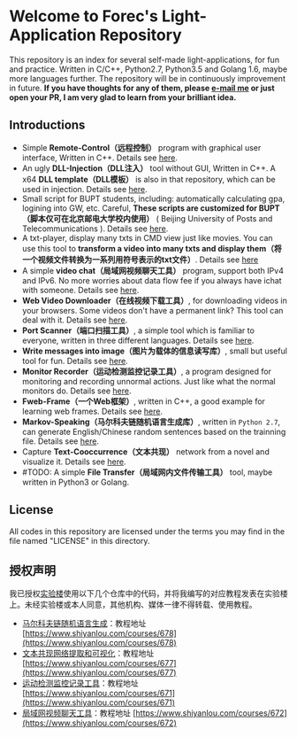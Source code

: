 # Welcome to Forec's Light-Application Repository
This repository is an index for several self-made light-applications, for fun and practice. Written in C/C++, Python2.7, Python3.5 and Golang 1.6, maybe more languages further. The repository will be in continuously improvement in future. **If you have thoughts for any of them, please [e-mail me](mailto:forec@bupt.edu.cn) or just open your PR, I am very glad to learn from your brilliant idea.**

## Introductions
* Simple **Remote-Control（远程控制）** program with graphical user interface, Written in C++. Details see [here](https://github.com/Forec/remote-control).
* An ugly **DLL-Injection（DLL注入）** tool without GUI, Written in C++. A x64 **DLL template（DLL模板）** is also in that repository, which can be used in injection. Details see [here](https://github.com/Forec/inject-windows-dll).
* Small script for BUPT students, including: automatically calculating gpa, logining into GW, etc. Careful, **These scripts are customized for BUPT（脚本仅可在北京邮电大学校内使用）** ( Beijing University of Posts and Telecommunications ). Details see [here](https://github.com/Forec/scripts-for-bupt).
* A txt-player, display many txts in CMD view just like movies. You can use this tool to **transform a video into many txts and display them（将一个视频文件转换为一系列用符号表示的txt文件）**. Details see [here](https://github.com/Forec/txt-player)
* A simple **video chat（局域网视频聊天工具）** program, support both IPv4 and IPv6. No more worries about data flow fee if you always have ichat with someone. Details see [here](https://github.com/Forec/lan-ichat).
* **Web Video Downloader（在线视频下载工具）**, for downloading videos in your browsers. Some videos don't have a permanent link? This tool can deal with it. Details see [here](https://github.com/Forec/web-video-downloader).
* **Port Scanner（端口扫描工具）**, a simple tool which is familiar to everyone, written in three different languages. Details see [here](/port-scanner).
* **Write messages into image（图片为载体的信息读写库）**, small but useful tool for fun. Details see [here](https://github.com/Forec/image-message-io).
* **Monitor Recorder（运动检测监控记录工具）**, a program designed for monitoring and recording unnormal actions. Just like what the normal monitors do. Details see [here](https://github.com/Forec/monitor-recorder).
* **Fweb-Frame（一个Web框架）**, written in C++, a good example for learning web frames. Details see [here](https://github.com/Forec/fweb-frame).
* **Markov-Speaking（马尔科夫链随机语言生成库）**, written in `Python 2.7`, can generate English/Chinese random sentences based on the trainning file. Details see [here](https://github.com/Forec/Markov-Speaking).
* Capture **Text-Cooccurrence（文本共现）** network from a novel and visualize it. Details see [here](https://github.com/Forec/text-cooccurrence).
* \#TODO: A simple **File Transfer（局域网内文件传输工具）** tool, maybe written in Python3 or Golang.


## License
All codes in this repository are licensed under the terms you may find in the file named "LICENSE" in this directory.

## 授权声明
我已授权[实验楼](https://www.shiyanlou.com)使用以下几个仓库中的代码，并将我编写的对应教程发表在实验楼上。未经实验楼或本人同意，其他机构、媒体一律不得转载、使用教程。
* [马尔科夫链随机语言生成](https://github.com/Forec/Markov-Speaking)：教程地址 [https://www.shiyanlou.com/courses/678](https://www.shiyanlou.com/courses/678)
* [文本共现网络提取和可视化](https://github.com/Forec/text-cooccurrence)：教程地址 [https://www.shiyanlou.com/courses/677](https://www.shiyanlou.com/courses/677)
* [运动检测监控记录工具](https://github.com/Forec/monitor-recorder)：教程地址 [https://www.shiyanlou.com/courses/671](https://www.shiyanlou.com/courses/671)
* [局域网视频聊天工具](https://github.com/Forec/lan-ichat)：教程地址 [https://www.shiyanlou.com/courses/672](https://www.shiyanlou.com/courses/672)